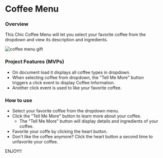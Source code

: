 # Coffee Menu

### Overview
This Chic Coffee Menu will let you select your favorite coffee from the dropdown and view its description and ingredients.

![coffee menu gift](https://user-images.githubusercontent.com/91964904/148150324-3d394881-3e29-4c9f-8c6b-f074c6b34c93.gif)

### Project Features (MVPs)
- On document load it displays all coffee types in dropdown.
- When selecting coffee from dropdown, the "Tell Me More" button triggers a click event to display Coffee Information.
- Another click event is used to like your favorite coffee.

### How to use
- Select your favorite coffee from the dropdown menu.
- Click the "Tell Me More" button to learn more about your coffee.
    - The "Tell Me More" button will display details and ingredients of your coffee.
- Favorite your coffe by clicking the heart button.
- Don't like the coffee anymore? Click the heart button a second time to unfavorite your coffee.


ENJOY!!

